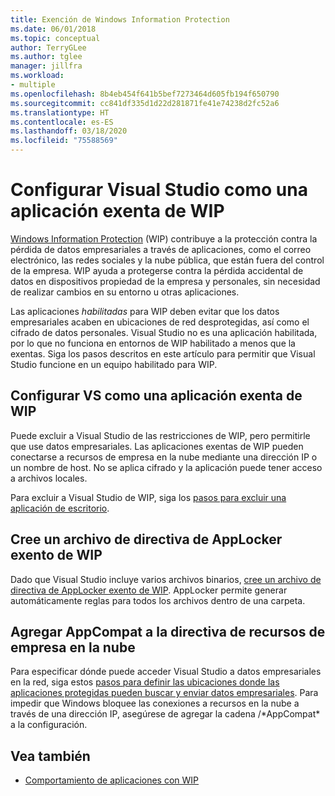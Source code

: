 ```yaml
---
title: Exención de Windows Information Protection
ms.date: 06/01/2018
ms.topic: conceptual
author: TerryGLee
ms.author: tglee
manager: jillfra
ms.workload:
- multiple
ms.openlocfilehash: 8b4eb454f641b5bef7273464d605fb194f650790
ms.sourcegitcommit: cc841df335d1d22d281871fe41e74238d2fc52a6
ms.translationtype: HT
ms.contentlocale: es-ES
ms.lasthandoff: 03/18/2020
ms.locfileid: "75588569"
---
```

# <a name="configure-visual-studio-as-a-wip-exempt-app"></a>Configurar Visual Studio como una aplicación exenta de WIP

[Windows Information Protection](/windows/security/information-protection/windows-information-protection/protect-enterprise-data-using-wip) (WIP) contribuye a la protección contra la pérdida de datos empresariales a través de aplicaciones, como el correo electrónico, las redes sociales y la nube pública, que están fuera del control de la empresa. WIP ayuda a protegerse contra la pérdida accidental de datos en dispositivos propiedad de la empresa y personales, sin necesidad de realizar cambios en su entorno u otras aplicaciones.

Las aplicaciones *habilitadas* para WIP deben evitar que los datos empresariales acaben en ubicaciones de red desprotegidas, así como el cifrado de datos personales. Visual Studio no es una aplicación habilitada, por lo que no funciona en entornos de WIP habilitado a menos que la exentas. Siga los pasos descritos en este artículo para permitir que Visual Studio funcione en un equipo habilitado para WIP.

## <a name="configure-vs-as-a-wip-exempt-app"></a>Configurar VS como una aplicación exenta de WIP

Puede excluir a Visual Studio de las restricciones de WIP, pero permitirle que use datos empresariales. Las aplicaciones exentas de WIP pueden conectarse a recursos de empresa en la nube mediante una dirección IP o un nombre de host. No se aplica cifrado y la aplicación puede tener acceso a archivos locales.

Para excluir a Visual Studio de WIP, siga los [pasos para excluir una aplicación de escritorio](/windows/security/information-protection/windows-information-protection/create-wip-policy-using-intune-azure#exempt-apps-from-a-wip-policy).

## <a name="create-a-wip-exempt-applocker-policy-file"></a>Cree un archivo de directiva de AppLocker exento de WIP

Dado que Visual Studio incluye varios archivos binarios, [cree un archivo de directiva de AppLocker exento de WIP](/windows/security/threat-protection/windows-defender-application-control/applocker/run-the-automatically-generate-rules-wizard). AppLocker permite generar automáticamente reglas para todos los archivos dentro de una carpeta.

## <a name="add-appcompat-to-the-enterprise-cloud-resource-policy"></a>Agregar AppCompat a la directiva de recursos de empresa en la nube

Para especificar dónde puede acceder Visual Studio a datos empresariales en la red, siga estos [pasos para definir las ubicaciones donde las aplicaciones protegidas pueden buscar y enviar datos empresariales](/windows/security/information-protection/windows-information-protection/create-wip-policy-using-intune-azure#choose-where-apps-can-access-enterprise-data). Para impedir que Windows bloquee las conexiones a recursos en la nube a través de una dirección IP, asegúrese de agregar la cadena /\*AppCompat\* a la configuración.

## <a name="see-also"></a>Vea también

- [Comportamiento de aplicaciones con WIP](/windows/security/information-protection/windows-information-protection/app-behavior-with-wip)
